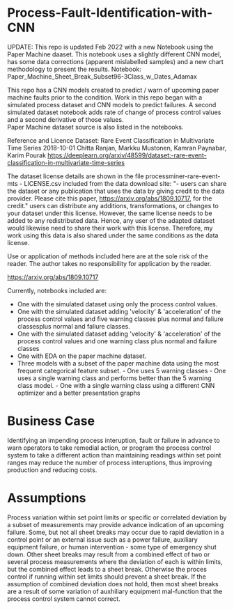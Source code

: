 # Process-Fault-Identification-with-CNN
UPDATE:  This repo is updated Feb 2022 with a new Notebook using the Paper Machine daaset. This notebook uses a slightly different CNN model, has some data corrections (apparent mislabelled samples) and a new chart methodology to present the results.  Notebook:  Paper_Machine_Sheet_Break_Subset96-3Class_w_Dates_Adamax

This repo has a CNN models created to predict / warn of upcoming paper machine faults prior to the condition. Work in this repo began with a simulated process dataset and  CNN models to predict failures. A second simulated dataset notebook adds rate of change of process control values and a second derivative of those values.   
Paper Machine dataset source is also listed in the notebooks.

Reference and Licence
Dataset: Rare Event Classification in Multivariate Time Series
2018-10-01 Chitta Ranjan, Markku Mustonen, Kamran Paynabar, Karim Pourak
https://deeplearn.org/arxiv/48599/dataset:-rare-event-classification-in-multivariate-time-series

The dataset license details are shown in the file processminer-rare-event-mts - LICENSE.csv included from the data download site:
"- users can share the dataset or any publication that uses the data by giving credit to the data provider. Please cite this paper, https://arxiv.org/abs/1809.10717, for the credit."
users can distribute any additions, transformations, or changes to your dataset under this license. However, the same license needs to be added to any redistributed data. Hence, any user of the adapted dataset would likewise need to share their work with this license.
Therefore, my work using this data is also shared under the same conditions as the data license.

Use or application of methods included here are at the sole risk of the reader. The author takes no responsibility for application by the reader.

https://arxiv.org/abs/1809.10717

Currently, notebooks included are:
- One with the simulated dataset using only the process control values.
- One with the simulated dataset adding 'velocity' & 'acceleration' of the process control values and five warning classes plus normal and faliure classesplus normal and faliure classes.
- One with the simulated dataset adding 'velocity' & 'acceleration' of the process control values and one warning class plus normal and failure classes
- One with EDA on the paper machine dataset.
- Three models with a subset of the paper machine data using the most frequent categorical feature subset.
      - One uses 5 warning classes
      - One uses a single warning class and performs better than the 5 warning class model.
      - One with a single warning class using a different CNN optimizer and a better presentation graphs

# Business Case
Identifying an impending process interuption, fault or failure in advance to warn operators to take remedial action, or program the process control system to take a different action than maintaining readings within set point ranges may reduce the number of process interuptions, thus improving production and reducing costs.

# Assumptions
Process variation within set point limits or specific or correlated deviation by a subset of measurements may provide advance indication of an upcoming failure.
Some, but not all sheet breaks may occur due to rapid deviation in a control point or an external issue such as a power failure, auxiliary equipment failure, or human intervention - some type of emergency shut down.
Other sheet breaks may result from a combined effect of two or several process measurements where the deviation of each is within limits, but the combined effect leads to a sheet break. Otherwise the proces control if running within set limits should prevent a sheet break. If the assumption of combined deviation does not hold, then most sheet breaks are a result of some variation of auxhiliary equipment mal-function that the process control system cannot correct.
